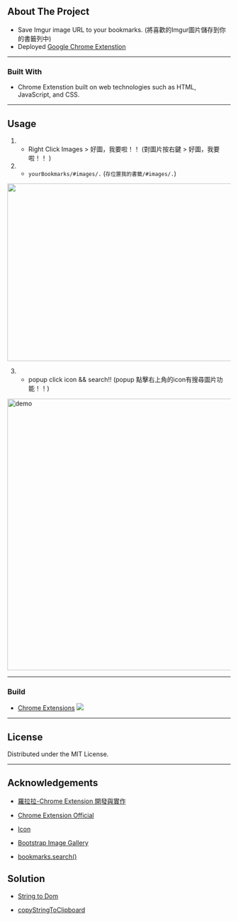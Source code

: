 ## About The Project

- Save Imgur image URL to your bookmarks. (將喜歡的Imgur圖片儲存到你的書籤列中)
- Deployed [Google Chrome Extenstion](https://chrome.google.com/webstore/detail/saveimgurtobookmarks/ingmgickmbcogeeedeepfjjiojfggpkn)
---

### Built With

- Chrome Extenstion built on web technologies such as HTML, JavaScript, and CSS.

--- 

## Usage
1.  - Right Click Images > 好圖，我要啦！！ (對圖片按右鍵 > 好圖，我要啦！！ )

2. - `yourBookmarks/#images/.` (`存位置我的書籤/#images/.`)

<img src="https://github.com/mis101247/saveImgurToBookmarks-chromeExtenstion/blob/master/demo.gif?raw=true" data-canonical-src="https://github.com/mis101247/saveImgurToBookmarks-chromeExtenstion/blob/master/demo.gif?raw=true" width="600" height="400" />

3. - popup click icon && search!! (popup 點擊右上角的icon有搜尋圖片功能！！)
   
<img width="612" alt="demo" src="https://user-images.githubusercontent.com/15373178/68075242-1f3b6a80-fde0-11e9-90d9-94e181625af1.png">

--- 

### Build

- [Chrome Extensions](chrome://extensions/)
![](https://developer.chrome.com/static/images/get_started/load_extension.png)

---

## License


Distributed under the MIT License. 


---

## Acknowledgements

- [羅拉拉-Chrome Extension 開發與實作](https://ithelp.ithome.com.tw/users/20079450/ironman/1149?page=3)

- [Chrome Extension Official](https://developer.chrome.com/extensions/getstarted)

- [Icon](https://www.flaticon.com/free-icon/sword_2119265#term=fight&page=1&position=13)

- [Bootstrap Image Gallery](https://mdbootstrap.com/plugins/jquery/gallery/)

- [bookmarks.search()](https://developer.mozilla.org/en-US/docs/Mozilla/Add-ons/WebExtensions/API/bookmarks/search)


## Solution

- [String to Dom](https://stackoverflow.com/questions/3103962/converting-html-string-into-dom-elements)

- [copyStringToClipboard](https://techoverflow.net/2018/03/30/copying-strings-to-the-clipboard-using-pure-javascript/)
